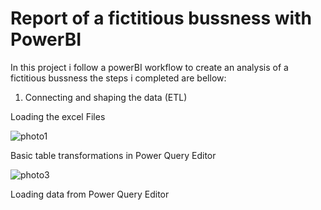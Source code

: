 # Report of a fictitious bussness with PowerBI

In this project i follow a powerBI workflow to create an analysis of a fictitious bussness the steps i completed are bellow: 

1. Connecting and shaping the data (ETL)
   
Loading the excel Files 

![photo1](https://github.com/giannisyp/Bussness_Report_PowerBI/assets/119696474/64becc87-d894-4828-8959-369e472ea36d)


Basic table transformations in Power Query Editor

![photo3](https://github.com/giannisyp/Bussness_Report_PowerBI/assets/119696474/788fc59b-0768-4028-a95c-0ba7d5040285)


Loading data from Power Query Editor

  
